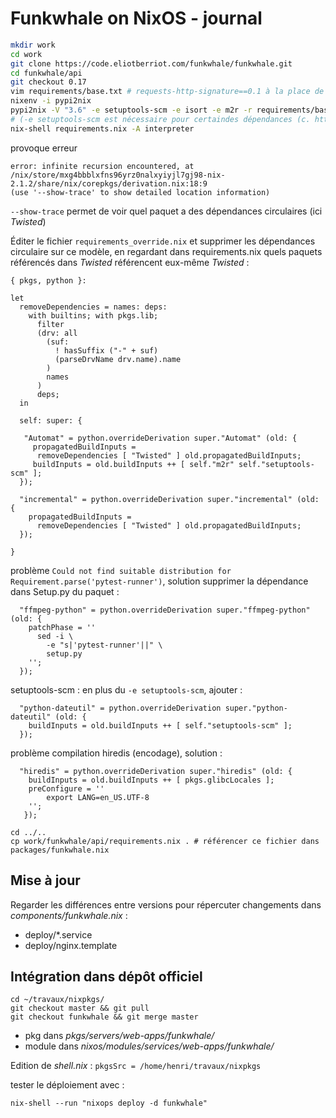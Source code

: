 # Funkwhale on NixOS - journal

```bash
mkdir work
cd work 
git clone https://code.eliotberriot.com/funkwhale/funkwhale.git
cd funkwhale/api
git checkout 0.17
vim requirements/base.txt # requests-http-signature==0.1 à la place de git+https://github.com/EliotBerriot/requests-http-signature.git@signature-header-support
nixenv -i pypi2nix
pypi2nix -V "3.6" -e setuptools-scm -e isort -e m2r -r requirements/base.txt -E "postgresql libffi openssl openldap cyrus_sasl pkgconfig libjpeg openjpeg zlib libtiff freetype lcms2 libwebp tcl"
# (-e setuptools-scm est nécessaire pour certaindes dépendances (c. https://github.com/garbas/pypi2nix/issues/217)) tester avec:
nix-shell requirements.nix -A interpreter

```
provoque erreur 
```
error: infinite recursion encountered, at /nix/store/mxg4bbblxfns96yrz0nalxyiyjl7gj98-nix-2.1.2/share/nix/corepkgs/derivation.nix:18:9
(use '--show-trace' to show detailed location information)
```
`--show-trace` permet de voir quel paquet a des dépendances circulaires (ici _Twisted_)

Éditer le fichier `requirements_override.nix` et supprimer les dépendances circulaire sur ce modèle, en regardant dans requirements.nix quels paquets référencés dans _Twisted_ référencent eux-même _Twisted_ :

```
{ pkgs, python }:

let 
  removeDependencies = names: deps:
    with builtins; with pkgs.lib;
      filter
      (drv: all
        (suf:
          ! hasSuffix ("-" + suf)
          (parseDrvName drv.name).name
        )
        names
      )
      deps;
  in 

  self: super: {

   "Automat" = python.overrideDerivation super."Automat" (old: {
     propagatedBuildInputs =
      removeDependencies [ "Twisted" ] old.propagatedBuildInputs;
     buildInputs = old.buildInputs ++ [ self."m2r" self."setuptools-scm" ];
  });

  "incremental" = python.overrideDerivation super."incremental" (old: {
    propagatedBuildInputs =
      removeDependencies [ "Twisted" ] old.propagatedBuildInputs;
  });

}
```

problème `Could not find suitable distribution for Requirement.parse('pytest-runner')`, solution supprimer la dépendance dans Setup.py du paquet :

```
  "ffmpeg-python" = python.overrideDerivation super."ffmpeg-python" (old: {
    patchPhase = ''
      sed -i \
        -e "s|'pytest-runner'||" \
        setup.py
    '';
  });

```

setuptools-scm : en plus du `-e setuptools-scm`, ajouter :

```
  "python-dateutil" = python.overrideDerivation super."python-dateutil" (old: {
    buildInputs = old.buildInputs ++ [ self."setuptools-scm" ];
  });
```


problème compilation hiredis (encodage), solution : 
```
  "hiredis" = python.overrideDerivation super."hiredis" (old: {
    buildInputs = old.buildInputs ++ [ pkgs.glibcLocales ];
    preConfigure = ''
        export LANG=en_US.UTF-8
    '';
   });

```

```
cd ../..
cp work/funkwhale/api/requirements.nix . # référencer ce fichier dans packages/funkwhale.nix
```

## Mise à jour

Regarder les différences entre versions pour répercuter changements dans _components/funkwhale.nix_ :
- deploy/*.service
- deploy/nginx.template

## Intégration dans dépôt officiel

```
cd ~/travaux/nixpkgs/
git checkout master && git pull
git checkout funkwhale && git merge master
```

- pkg dans _pkgs/servers/web-apps/funkwhale/_
- module dans _nixos/modules/services/web-apps/funkwhale/_

Edition de _shell.nix_ : `pkgsSrc = /home/henri/travaux/nixpkgs`

tester le déploiement avec : 
```
nix-shell --run "nixops deploy -d funkwhale"
```




